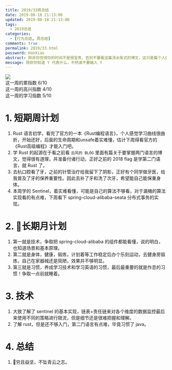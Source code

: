 ```yaml
---
title: 2019/33周总结
date: 2019-08-18 21:13:00
updated: 2019-08-18 21:13:00
tags:
  - 2019总结
categories: 
  - [行为总结, 周总结]
comments: true
permalink: 2019/33.html  
password: HanXiao
abstract: 除非你觉得你的时间不是很宝贵，否则不要看这篇流水账式的博文，这只是篇个人的工作的学习一个总结而已，没有包含任何的技术细节
message: 除非你知道 Y 代表什么，不然请不要输入 Y
---
```


![][0]  
这一周的累指数 6/10  
这一周的高兴指数 4/10   
这一周的学习指数 5/10  

<!--more-->

# 1. 短期周计划

1. Rust 语言初学，看完了官方的一本《Rust编程语言》，个人感觉学习曲线很曲折，开始还好，后面的生命周期和unsafe着实难懂，估计下周得看官方的《Rust高级编程》才能入门吧。
2. 学 Rust 的起源在于看之前看 `云风的 BLOG` 里面有篇关于要掌握两门语言的博文，觉得很有道理，并准备付诸行动，正好之前的 2018 flag 是学第二门语言，就 Rust 了。
3. 去杭口腔看了牙，之前的针管治疗给我留下了阴影，正好有个同学做牙医，给我普及了牙的保养重要性。因此去补了牙和洗了次牙，希望能自己能保重身体。
4. 本周学的 Sentinel，着实难看懂，可能是自己的算法不够看，对于漏桶的算法实现看的有点难，下周看下 spring-cloud-alibaba-seata 分布式事务的实现。

# 2. 长期月计划

1. 第一就是技术，争取把 spring-cloud-alibaba 的组件都能看懂，说的明白，也知道场景和基本原理。
2. 第二就是身体，健康，锻炼，计划着等工作稳定后办个乐刻运动，去健身房锻炼，自己在家器械还是简陋，效果并不够明显。
3. 第三就是习惯，养成学习技术和学习英语的习惯，最后最重要的就是作息的习惯！争取一点前就睡着。

# 3. 技术

1. 大致了解了 sentinel 的基本实现，链表+责任链来对各个维度的数据监控最后来使用不同的策略进行限流，但是细节还是很难把握和理解。
2. 了解 rust，但是还不够入门，第二门语言有点难，毕竟习惯了 java。

# 4. 总结

1. 穷且益坚，不坠青云之志。

[0]: https://leran2deeplearnjavawebtech.oss-cn-beijing.aliyuncs.com/background/2019-08-18%E5%AF%84%E7%94%9F%E8%99%AB.webp
